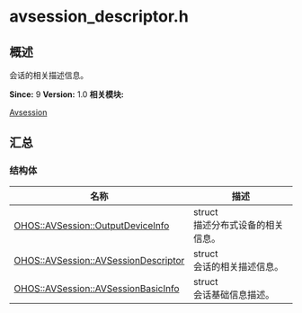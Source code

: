# avsession_descriptor.h


## 概述

会话的相关描述信息。

**Since:**
9
**Version:**
1.0
**相关模块:**

[Avsession](avsession.md)


## 汇总


### 结构体

  | 名称 | 描述 | 
| -------- | -------- |
| [OHOS::AVSession::OutputDeviceInfo](_o_h_o_s_1_1_a_v_session_1_1_output_device_info.md) | struct<br/>描述分布式设备的相关信息。&nbsp; | 
| [OHOS::AVSession::AVSessionDescriptor](o_h_o_s_1_1_a_v_session_1_1_a_v_session_descriptor.md) | struct<br/>会话的相关描述信息。&nbsp; | 
| [OHOS::AVSession::AVSessionBasicInfo](o_h_o_s_1_1_a_v_session_1_1_a_v_session_basic_info.md) | struct<br/>会话基础信息描述。&nbsp; | 
